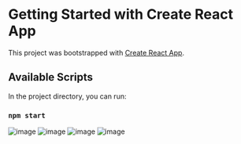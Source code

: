 
# Getting Started with Create React App

This project was bootstrapped with [Create React App](https://github.com/facebook/create-react-app).

## Available Scripts

In the project directory, you can run:

### `npm start`
![image](https://user-images.githubusercontent.com/54628915/203689696-e134c881-9ed3-45c7-8ae6-0aecd4929b4a.png)
![image](https://user-images.githubusercontent.com/54628915/203689841-4f2996bb-1393-4e98-8d05-2f999799edb0.png)
![image](https://user-images.githubusercontent.com/54628915/203690157-93a6b0fb-e8ca-4002-ac91-b0c5c54f97c0.png)
![image](https://user-images.githubusercontent.com/54628915/203690093-52acac13-f249-4da5-960f-84e65aea026c.png)

